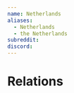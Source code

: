 ```yaml
---
name: Netherlands
aliases:
  - Netherlands
  - the Netherlands
subreddit: 
discord:
---
```

# Relations
